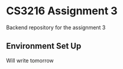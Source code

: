 # CS3216 Assignment 3

Backend repository for the assignment 3

## Environment Set Up

Will write tomorrow
